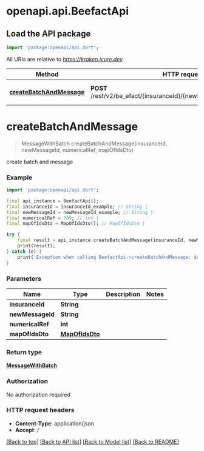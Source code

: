 # openapi.api.BeefactApi

## Load the API package
```dart
import 'package:openapi/api.dart';
```

All URIs are relative to *https://kraken.icure.dev*

Method | HTTP request | Description
------------- | ------------- | -------------
[**createBatchAndMessage**](BeefactApi.md#createbatchandmessage) | **POST** /rest/v2/be_efact/{insuranceId}/{newMessageId}/{numericalRef} | create batch and message


# **createBatchAndMessage**
> MessageWithBatch createBatchAndMessage(insuranceId, newMessageId, numericalRef, mapOfIdsDto)

create batch and message

### Example
```dart
import 'package:openapi/api.dart';

final api_instance = BeefactApi();
final insuranceId = insuranceId_example; // String | 
final newMessageId = newMessageId_example; // String | 
final numericalRef = 789; // int | 
final mapOfIdsDto = MapOfIdsDto(); // MapOfIdsDto | 

try {
    final result = api_instance.createBatchAndMessage(insuranceId, newMessageId, numericalRef, mapOfIdsDto);
    print(result);
} catch (e) {
    print('Exception when calling BeefactApi->createBatchAndMessage: $e\n');
}
```

### Parameters

Name | Type | Description  | Notes
------------- | ------------- | ------------- | -------------
 **insuranceId** | **String**|  | 
 **newMessageId** | **String**|  | 
 **numericalRef** | **int**|  | 
 **mapOfIdsDto** | [**MapOfIdsDto**](MapOfIdsDto.md)|  | 

### Return type

[**MessageWithBatch**](MessageWithBatch.md)

### Authorization

No authorization required

### HTTP request headers

 - **Content-Type**: application/json
 - **Accept**: */*

[[Back to top]](#) [[Back to API list]](../README.md#documentation-for-api-endpoints) [[Back to Model list]](../README.md#documentation-for-models) [[Back to README]](../README.md)

